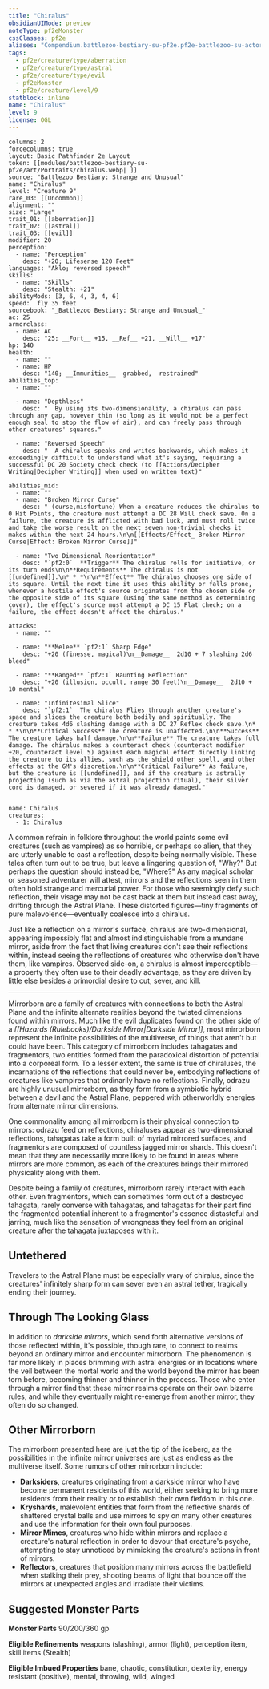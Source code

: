 ```yaml
---
title: "Chiralus"
obsidianUIMode: preview
noteType: pf2eMonster
cssClasses: pf2e
aliases: "Compendium.battlezoo-bestiary-su-pf2e.pf2e-battlezoo-su-actors.Actor.hOz8wDG1h7YvgSPS" 
tags:
  - pf2e/creature/type/aberration
  - pf2e/creature/type/astral
  - pf2e/creature/type/evil
  - pf2eMonster
  - pf2e/creature/level/9
statblock: inline
name: "Chiralus"
level: 9
license: OGL
---
```


```statblock
columns: 2
forcecolumns: true
layout: Basic Pathfinder 2e Layout
token: [[modules/battlezoo-bestiary-su-pf2e/art/Portraits/chiralus.webp| ]]
source: "Battlezoo Bestiary: Strange and Unusual"
name: "Chiralus"
level: "Creature 9"
rare_03: [[Uncommon]]
alignment: ""
size: "Large"
trait_01: [[aberration]]
trait_02: [[astral]]
trait_03: [[evil]]
modifier: 20
perception:
  - name: "Perception"
    desc: "+20; Lifesense 120 Feet"
languages: "Aklo; reversed speech"
skills:
  - name: "Skills"
    desc: "Stealth: +21"
abilityMods: [3, 6, 4, 3, 4, 6]
speed:  fly 35 feet
sourcebook: "_Battlezoo Bestiary: Strange and Unusual_"
ac: 25
armorclass:
  - name: AC
    desc: "25; __Fort__ +15, __Ref__ +21, __Will__ +17"
hp: 140
health:
  - name: ""
  - name: HP
    desc: "140; __Immunities__  grabbed,  restrained"
abilities_top:
  - name: ""

  - name: "Depthless"
    desc: "  By using its two-dimensionality, a chiralus can pass through any gap, however thin (so long as it would not be a perfect enough seal to stop the flow of air), and can freely pass through other creatures' squares."

  - name: "Reversed Speech"
    desc: "  A chiralus speaks and writes backwards, which makes it exceedingly difficult to understand what it's saying, requiring a successful DC 20 Society check check (to [[Actions/Decipher Writing|Decipher Writing]] when used on written text)"

abilities_mid:
  - name: ""
  - name: "Broken Mirror Curse"
    desc: " (curse,misfortune) When a creature reduces the chiralus to 0 Hit Points, the creature must attempt a DC 28 Will check save. On a failure, the creature is afflicted with bad luck, and must roll twice and take the worse result on the next seven non-trivial checks it makes within the next 24 hours.\n\n[[Effects/Effect_ Broken Mirror Curse|Effect: Broken Mirror Curse]]"

  - name: "Two Dimensional Reorientation"
    desc: "`pf2:0`  **Trigger** The chiralus rolls for initiative, or its turn ends\n\n**Requirements** The chiralus is not [[undefined]].\n* * *\n\n**Effect** The chiralus chooses one side of its square. Until the next time it uses this ability or falls prone, whenever a hostile effect's source originates from the chosen side or the opposite side of its square (using the same method as determining cover), the effect's source must attempt a DC 15 Flat check; on a failure, the effect doesn't affect the chiralus."

attacks:
  - name: ""

  - name: "**Melee** `pf2:1` Sharp Edge"
    desc: "+20 (finesse, magical)\n__Damage__  2d10 + 7 slashing 2d6 bleed"

  - name: "**Ranged** `pf2:1` Haunting Reflection"
    desc: "+20 (illusion, occult, range 30 feet)\n__Damage__  2d10 + 10 mental"

  - name: "Infinitesimal Slice"
    desc: "`pf2:1`  The chiralus Flies through another creature's space and slices the creature both bodily and spiritually. The creature takes 4d6 slashing damage with a DC 27 Reflex check save.\n* * *\n\n**Critical Success** The creature is unaffected.\n\n**Success** The creature takes half damage.\n\n**Failure** The creature takes full damage. The chiralus makes a counteract check (counteract modifier +20, counteract level 5) against each magical effect directly linking the creature to its allies, such as the shield other spell, and other effects at the GM's discretion.\n\n**Critical Failure** As failure, but the creature is [[undefined]], and if the creature is astrally projecting (such as via the astral projection ritual), their silver cord is damaged, or severed if it was already damaged."
 
```

```encounter-table
name: Chiralus
creatures:
  - 1: Chiralus
```



A common refrain in folklore throughout the world paints some evil creatures (such as vampires) as so horrible, or perhaps so alien, that they are utterly unable to cast a reflection, despite being normally visible. These tales often turn out to be true, but leave a lingering question of, "Why?" But perhaps the question should instead be, "Where?" As any magical scholar or seasoned adventurer will attest, mirrors and the reflections seen in them often hold strange and mercurial power. For those who seemingly defy such reflection, their visage may not be cast back at them but instead cast away, drifting through the Astral Plane. These distorted figures—tiny fragments of pure malevolence—eventually coalesce into a chiralus.

Just like a reflection on a mirror's surface, chiralus are two-dimensional, appearing impossibly flat and almost indistinguishable from a mundane mirror, aside from the fact that living creatures don't see their reflections within, instead seeing the reflections of creatures who otherwise don't have them, like vampires. Observed side-on, a chiralus is almost imperceptible—a property they often use to their deadly advantage, as they are driven by little else besides a primordial desire to cut, sever, and kill.

* * *

Mirrorborn are a family of creatures with connections to both the Astral Plane and the infinite alternate realities beyond the twisted dimensions found within mirrors. Much like the evil duplicates found on the other side of a _[[Hazards (Rulebooks)/Darkside Mirror|Darkside Mirror]]_, most mirrorborn represent the infinite possibilities of the multiverse, of things that aren't but could have been. This category of mirrorborn includes tahagatas and fragmentors, two entities formed from the paradoxical distortion of potential into a corporeal form. To a lesser extent, the same is true of chiraluses, the incarnations of the reflections that could never be, embodying reflections of creatures like vampires that ordinarily have no reflections. Finally, odrazu are highly unusual mirrorborn, as they form from a symbiotic hybrid between a devil and the Astral Plane, peppered with otherworldly energies from alternate mirror dimensions.

One commonality among all mirrorborn is their physical connection to mirrors: odrazu feed on reflections, chiraluses appear as two-dimensional reflections, tahagatas take a form built of myriad mirrored surfaces, and fragmentors are composed of countless jagged mirror shards. This doesn't mean that they are necessarily more likely to be found in areas where mirrors are more common, as each of the creatures brings their mirrored physicality along with them.

Despite being a family of creatures, mirrorborn rarely interact with each other. Even fragmentors, which can sometimes form out of a destroyed tahagata, rarely converse with tahagatas, and tahagatas for their part find the fragmented potential inherent to a fragmentor's essence distasteful and jarring, much like the sensation of wrongness they feel from an original creature after the tahagata juxtaposes with it.

## Untethered

Travelers to the Astral Plane must be especially wary of chiralus, since the creatures' infinitely sharp form can sever even an astral tether, tragically ending their journey.

## Through The Looking Glass

In addition to _darkside mirrors_, which send forth alternative versions of those reflected within, it's possible, though rare, to connect to realms beyond an ordinary mirror and encounter mirrorborn. The phenomenon is far more likely in places brimming with astral energies or in locations where the veil between the mortal world and the world beyond the mirror has been torn before, becoming thinner and thinner in the process. Those who enter through a mirror find that these mirror realms operate on their own bizarre rules, and while they eventually might re-emerge from another mirror, they often do so changed.

## Other Mirrorborn

The mirrorborn presented here are just the tip of the iceberg, as the possibilities in the infinite mirror universes are just as endless as the multiverse itself. Some rumors of other mirrorborn include:

*   **Darksiders**, creatures originating from a darkside mirror who have become permanent residents of this world, either seeking to bring more residents from their reality or to establish their own fiefdom in this one.
*   **Kryshards**, malevolent entities that form from the reflective shards of shattered crystal balls and use mirrors to spy on many other creatures and use the information for their own foul purposes.
*   **Mirror Mimes**, creatures who hide within mirrors and replace a creature's natural reflection in order to devour that creature's psyche, attempting to stay unnoticed by mimicking the creature's actions in front of mirrors.
*   **Reflectors**, creatures that position many mirrors across the battlefield when stalking their prey, shooting beams of light that bounce off the mirrors at unexpected angles and irradiate their victims.

## Suggested Monster Parts

**Monster Parts** 90/200/360 gp

**Eligible Refinements** weapons (slashing), armor (light), perception item, skill items (Stealth)

**Eligible Imbued Properties** bane, chaotic, constitution, dexterity, energy resistant (positive), mental, throwing, wild, winged
